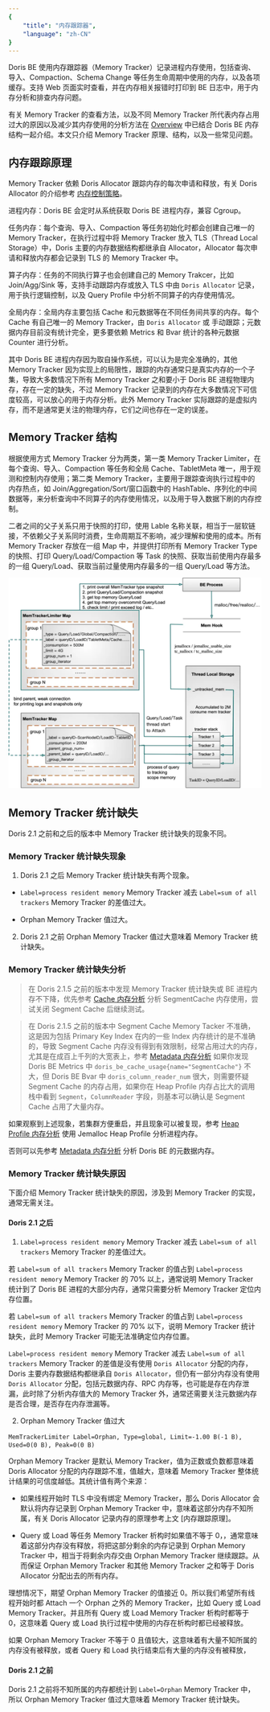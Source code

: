 ```yaml
---
{
    "title": "内存跟踪器",
    "language": "zh-CN"
}
---
```


<!--
Licensed to the Apache Software Foundation (ASF) under one
or more contributor license agreements.  See the NOTICE file
distributed with this work for additional information
regarding copyright ownership.  The ASF licenses this file
to you under the Apache License, Version 2.0 (the
"License"); you may not use this file except in compliance
with the License.  You may obtain a copy of the License at

  http://www.apache.org/licenses/LICENSE-2.0

Unless required by applicable law or agreed to in writing,
software distributed under the License is distributed on an
"AS IS" BASIS, WITHOUT WARRANTIES OR CONDITIONS OF ANY
KIND, either express or implied.  See the License for the
specific language governing permissions and limitations
under the License.
-->

Doris BE 使用内存跟踪器（Memory Tracker）记录进程内存使用，包括查询、导入、Compaction、Schema Change 等任务生命周期中使用的内存，以及各项缓存。支持 Web 页面实时查看，并在内存相关报错时打印到 BE 日志中，用于内存分析和排查内存问题。

有关 Memory Tracker 的查看方法，以及不同 Memory Tracker 所代表内存占用过大的原因以及减少其内存使用的分析方法在 [Overview](./../overview.md) 中已结合 Doris BE 内存结构一起介绍。本文只介绍 Memory Tracker 原理、结构，以及一些常见问题。

## 内存跟踪原理

Memory Tracker 依赖 Doris Allocator 跟踪内存的每次申请和释放，有关 Doris Allocator 的介绍参考 [内存控制策略](./memory-control-strategy.md)。

进程内存：Doris BE 会定时从系统获取 Doris BE 进程内存，兼容 Cgroup。

任务内存：每个查询、导入、Compaction 等任务初始化时都会创建自己唯一的 Memory Tracker，在执行过程中将 Memory Tracker 放入 TLS（Thread Local Storage）中，Doris 主要的内存数据结构都继承自 Allocator，Allocator 每次申请和释放内存都会记录到 TLS 的 Memory Tracker 中。

算子内存：任务的不同执行算子也会创建自己的 Memory Trakcer，比如 Join/Agg/Sink 等，支持手动跟踪内存或放入 TLS 中由 `Doris Allocator` 记录，用于执行逻辑控制，以及 Query Profile 中分析不同算子的内存使用情况。

全局内存：全局内存主要包括 Cache 和元数据等在不同任务间共享的内存。每个 Cache 有自己唯一的 Memory Tracker，由 `Doris Allocator` 或 手动跟踪；元数据内存目前没有统计完全，更多要依赖 Metrics 和 Bvar 统计的各种元数据 Counter 进行分析。

其中 Doris BE 进程内存因为取自操作系统，可以认为是完全准确的，其他 Memory Tracker 因为实现上的局限性，跟踪的内存通常只是真实内存的一个子集，导致大多数情况下所有 Memory Tracker 之和要小于 Doris BE 进程物理内存，存在一定的缺失，不过 Memory Tracker 记录到的内存在大多数情况下可信度较高，可以放心的用于内存分析。此外 Memory Tracker 实际跟踪的是虚拟内存，而不是通常更关注的物理内存，它们之间也存在一定的误差。

## Memory Tracker 结构

根据使用方式 Memory Tracker 分为两类，第一类 Memory Tracker Limiter，在每个查询、导入、Compaction 等任务和全局 Cache、TabletMeta 唯一，用于观测和控制内存使用；第二类 Memory Tracker，主要用于跟踪查询执行过程中的内存热点，如 Join/Aggregation/Sort/窗口函数中的 HashTable、序列化的中间数据等，来分析查询中不同算子的内存使用情况，以及用于导入数据下刷的内存控制。

二者之间的父子关系只用于快照的打印，使用 Lable 名称关联，相当于一层软链接，不依赖父子关系同时消费，生命周期互不影响，减少理解和使用的成本。所有 Memory Tracker 存放在一组 Map 中，并提供打印所有 Memory Tracker Type 的快照、打印 Query/Load/Compaction  等 Task 的快照、获取当前使用内存最多的一组 Query/Load、获取当前过量使用内存最多的一组 Query/Load 等方法。

![Memory Tracker Implement](/images/memory-tracker-implement.png)

## Memory Tracker 统计缺失

Doris 2.1 之前和之后的版本中 Memory Tracker 统计缺失的现象不同。

### Memory Tracker 统计缺失现象

1. Doris 2.1 之后 Memory Tracker 统计缺失有两个现象。

- `Label=process resident memory` Memory Tracker 减去 `Label=sum of all trackers` Memory Tracker 的差值过大。

- Orphan Memory Tracker 值过大。

2. Doris 2.1 之前 Orphan Memory Tracker 值过大意味着 Memory Tracker 统计缺失。

### Memory Tracker 统计缺失分析

> 在 Doris 2.1.5 之前的版本中发现 Memory Tracker 统计缺失或 BE 进程内存不下降，优先参考 [Cache 内存分析](./../memory-analysis/doris-cache-memory-analysis.md) 分析 SegmentCache 内存使用，尝试关闭 Segment Cache 后继续测试。

> 在 Doris 2.1.5 之前的版本中 Segment Cache Memory Tacker 不准确，这是因为包括 Primary Key Index 在内的一些 Index 内存统计的是不准确的，导致 Segment Cache 内存没有得到有效限制，经常占用过大的内存，尤其是在成百上千列的大宽表上，参考 [Metadata 内存分析](./../memory-analysis/metadata-memory-analysis.md) 如果你发现 Doris BE Metrics 中 `doris_be_cache_usage{name="SegmentCache"}` 不大，但 Doris BE Bvar 中 `doris_column_reader_num` 很大，则需要怀疑 Segment Cache 的内存占用，如果你在 Heap Profile 内存占比大的调用栈中看到 `Segment`，`ColumnReader` 字段，则基本可以确认是 Segment Cache 占用了大量内存。

如果观察到上述现象，若集群方便重启，并且现象可以被复现，参考 [Heap Profile 内存分析](./../memory-analysis/heap-profile-memory-analysis.md) 使用 Jemalloc Heap Profile 分析进程内存。

否则可以先参考 [Metadata 内存分析](./../memory-analysis/metadata-memory-analysis.md) 分析 Doris BE 的元数据内存。

### Memory Tracker 统计缺失原因

下面介绍 Memory Tracker 统计缺失的原因，涉及到 Memory Tracker 的实现，通常无需关注。

#### Doris 2.1 之后

1. `Label=process resident memory` Memory Tracker 减去 `Label=sum of all trackers` Memory Tracker 的差值过大。

若 `Label=sum of all trackers` Memory Tracker 的值占到 `Label=process resident memory` Memory Tracker 的 70% 以上，通常说明 Memory Tracker 统计到了 Doris BE 进程的大部分内存，通常只需要分析 Memory Tracker 定位内存位置。

若 `Label=sum of all trackers` Memory Tracker 的值占到 `Label=process resident memory` Memory Tracker 的 70% 以下，说明 Memory Tracker 统计缺失，此时 Memory Tracker 可能无法准确定位内存位置。

`Label=process resident memory` Memory Tracker 减去 `Label=sum of all trackers` Memory Tracker 的差值是没有使用 `Doris Allocator` 分配的内存，Doris 主要内存数据结构都继承自 `Doris Allocator`，但仍有一部分内存没有使用 `Doris Allocator` 分配，包括元数据内存、RPC 内存等，也可能是存在内存泄漏，此时除了分析内存值大的 Memory Tracker 外，通常还需要关注元数据内存是否合理，是否存在内存泄漏等。

2. Orphan Memory Tracker 值过大

```
MemTrackerLimiter Label=Orphan, Type=global, Limit=-1.00 B(-1 B), Used=0(0 B), Peak=0(0 B)
```

Orphan Memory Tracker 是默认 Memory Tracker，值为正数或负数都意味着 Doris Allocator 分配的内存跟踪不准，值越大，意味着 Memory Tracker 整体统计结果的可信度越低。其统计值有两个来源：

- 如果线程开始时 TLS 中没有绑定 Memory Tracker，那么 Doris Allocator 会默认将内存记录到 Orphan Memory Tracker 中，意味着这部分内存不知所属，有关 Doris Allocator 记录内存的原理参考上文 [内存跟踪原理]。

- Query 或 Load 等任务 Memory Tracker 析构时如果值不等于 0，，通常意味着这部分内存没有释放，将把这部分剩余的内存记录到 Orphan Memory Tracker 中，相当于将剩余内存交由 Orphan Memory Tracker 继续跟踪。从而保证 Orphan Memory Tracker 和其他 Memory Tracker 之和等于 Doris Allocator 分配出去的所有内存。

理想情况下，期望 Orphan Memory Tracker 的值接近 0。所以我们希望所有线程开始时都 Attach 一个 Orphan 之外的 Memory Tracker，比如 Query 或 Load Memory Tracker。并且所有 Query 或 Load Memory Tracker 析构时都等于 0，这意味着 Query 或 Load 执行过程中使用的内存在析构时都已经被释放。

如果 Orphan Memory Tracker 不等于 0 且值较大，这意味着有大量不知所属的内存没有被释放，或者 Query 和 Load 执行结束后有大量的内存没有被释放，

#### Doris 2.1 之前

Doris 2.1 之前将不知所属的内存都统计到 `Label=Orphan` Memory Tracker 中，所以 Orphan Memory Tracker 值过大意味着 Memory Tracker 统计缺失。
